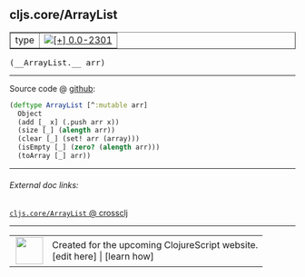 ## cljs.core/ArrayList



 <table border="1">
<tr>
<td>type</td>
<td><a href="https://github.com/cljsinfo/cljs-api-docs/tree/0.0-2301"><img valign="middle" alt="[+] 0.0-2301" title="Added in 0.0-2301" src="https://img.shields.io/badge/+-0.0--2301-lightgrey.svg"></a> </td>
</tr>
</table>


 <samp>
(__ArrayList.__ arr)<br>
</samp>

---







Source code @ [github](https://github.com/clojure/clojurescript/blob/r2913/src/cljs/cljs/core.cljs#L7702-L7708):

```clj
(deftype ArrayList [^:mutable arr]
  Object
  (add [_ x] (.push arr x))
  (size [_] (alength arr))
  (clear [_] (set! arr (array)))
  (isEmpty [_] (zero? (alength arr)))
  (toArray [_] arr))
```

<!--
Repo - tag - source tree - lines:

 <pre>
clojurescript @ r2913
└── src
    └── cljs
        └── cljs
            └── <ins>[core.cljs:7702-7708](https://github.com/clojure/clojurescript/blob/r2913/src/cljs/cljs/core.cljs#L7702-L7708)</ins>
</pre>

-->

---



###### External doc links:

[`cljs.core/ArrayList` @ crossclj](http://crossclj.info/fun/cljs.core.cljs/ArrayList.html)<br>

---

 <table>
<tr><td>
<img valign="middle" align="right" width="48px" src="http://i.imgur.com/Hi20huC.png">
</td><td>
Created for the upcoming ClojureScript website.<br>
[edit here] | [learn how]
</td></tr></table>

[edit here]:https://github.com/cljsinfo/cljs-api-docs/blob/master/cljsdoc/cljs.core/ArrayList.cljsdoc
[learn how]:https://github.com/cljsinfo/cljs-api-docs/wiki/cljsdoc-files

<!--

This information was too distracting to show to readers, but I'll leave it
commented here since it is helpful to:

- pretty-print the data used to generate this document
- and show how to retrieve that data



The API data for this symbol:

```clj
{:ns "cljs.core",
 :name "ArrayList",
 :type "type",
 :signature ["[arr]"],
 :source {:code "(deftype ArrayList [^:mutable arr]\n  Object\n  (add [_ x] (.push arr x))\n  (size [_] (alength arr))\n  (clear [_] (set! arr (array)))\n  (isEmpty [_] (zero? (alength arr)))\n  (toArray [_] arr))",
          :title "Source code",
          :repo "clojurescript",
          :tag "r2913",
          :filename "src/cljs/cljs/core.cljs",
          :lines [7702 7708]},
 :full-name "cljs.core/ArrayList",
 :full-name-encode "cljs.core/ArrayList",
 :history [["+" "0.0-2301"]]}

```

Retrieve the API data for this symbol:

```clj
;; from Clojure REPL
(require '[clojure.edn :as edn])
(-> (slurp "https://raw.githubusercontent.com/cljsinfo/cljs-api-docs/catalog/cljs-api.edn")
    (edn/read-string)
    (get-in [:symbols "cljs.core/ArrayList"]))
```

-->
